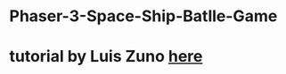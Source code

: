 # Phaser-3-Space-Ship-Batlle-Game

# tutorial by Luis Zuno [here](https://www.youtube.com/watch?v=frRWKxB9Hm0&list=PLDyH9Tk5ZdFzEu_izyqgPFtHJJXkc79no)
